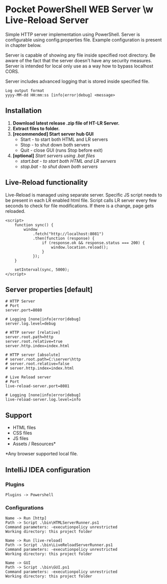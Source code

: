 # Pocket PowerShell WEB Server \w Live-Reload Server

Simple HTTP server implementation using PowerShell.
Server is configurable using config.properties file.
Example configuration is present in chapter below.

Server is capable of showing any file inside specified root directory.
Be aware of the fact that the server doesn't have any security measures.
Server is intended for local only use as a way how to bypass localhost CORS.

Server includes advanced logging that is stored inside specified file.
```
Log output format
yyyy-MM-dd HH:mm:ss [info|error|debug] <message>
```

## Installation

1. **Download latest release .zip file of HT-LR Server.**
2. **Extract files to folder.**
3. **[recommended] Start server hub GUI**
    - Start - to start both HTML and LR servers
    - Stop - to shut down both servers
    - Quit - close GUI (runs Stop before exit)
3. **[optional]** *Start servers using .bat files*
    - *start.bat - to start both HTML and LR servers*
    - *stop.bat - to shut down both servers*

## Live-Reload functionality

Live-Reload is managed using separate server.
Specific JS script needs to be present in each LR enabled html file.
Script calls LR server every few seconds to check for file modifications.
If there is a change, page gets reloaded.

```
<script>
    function sync() {
        window
            .fetch("http://localhost:8081")
            .then(function (response) {
                if (response.ok && response.status === 200) {
                    window.location.reload();
                }
            });
    }

    setInterval(sync, 5000);
</script>
```

## Server properties [default]

```
# HTTP Server
# Port
server.port=8080

# Logging [none|info|error|debug]
server.log.level=debug

# HTTP server [relative]
server.root.path=http
server.root.relative=true
server.http.index=index.html

# HTTP server [absolute]
# server.root.path=C:\server\http
# server.root.relative=false
# server.http.index=index.html

# Live Reload server
# Port
live-reload-server.port=8081

# Logging [none|info|error|debug]
live-reload-server.log.level=info
```

## Support

- HTML files
- CSS files
- JS files
- Assets / Resources*

*Any browser supported local file.

## IntelliJ IDEA configuration

### Plugins

```
Plugins -> Powershell
```

### Configurations

```
Name -> Run [http]
Path -> Script .\bin\HTMLServerRunner.ps1
Command parameters: -executionpolicy unrestricted
Working directory: this project folder

Name -> Run [live-reload]
Path -> Script .\bin\LiveReloadServerRunner.ps1
Command parameters: -executionpolicy unrestricted
Working directory: this project folder

Name -> GUI
Path -> Script .\bin\GUI.ps1
Command parameters: -executionpolicy unrestricted
Working directory: this project folder
```
